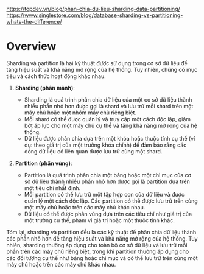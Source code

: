 
https://topdev.vn/blog/phan-chia-du-lieu-sharding-data-partitioning/
https://www.singlestore.com/blog/database-sharding-vs-partitioning-whats-the-difference/
# Overview
Sharding và partition là hai kỹ thuật được sử dụng trong cơ sở dữ liệu để tăng hiệu suất và khả năng mở rộng của hệ thống. Tuy nhiên, chúng có mục tiêu và cách thức hoạt động khác nhau.

1. **Sharding (phân mảnh)**:
    
    - Sharding là quá trình phân chia dữ liệu của một cơ sở dữ liệu thành nhiều phần nhỏ hơn được gọi là shard và lưu trữ mỗi shard trên một máy chủ hoặc một nhóm máy chủ riêng biệt.
    - Mỗi shard có thể được quản lý và truy cập một cách độc lập, giảm bớt áp lực cho một máy chủ cụ thể và tăng khả năng mở rộng của hệ thống.
    - Dữ liệu được phân chia dựa trên một khóa hoặc thuộc tính cụ thể (ví dụ: theo giá trị của một trường khóa chính) để đảm bảo rằng các dòng dữ liệu có liên quan được lưu trữ cùng một shard.
2. **Partition (phân vùng)**:
    
    - Partition là quá trình phân chia một bảng hoặc một chỉ mục của cơ sở dữ liệu thành nhiều phần nhỏ hơn được gọi là partition dựa trên một tiêu chí nhất định.
    - Mỗi partition có thể lưu trữ một tập hợp con của dữ liệu và được quản lý một cách độc lập. Các partition có thể được lưu trữ trên cùng một máy chủ hoặc trên các máy chủ khác nhau.
    - Dữ liệu có thể được phân vùng dựa trên các tiêu chí như giá trị của một trường cụ thể, phạm vi giá trị hoặc một thuộc tính khác.

Tóm lại, sharding và partition đều là các kỹ thuật để phân chia dữ liệu thành các phần nhỏ hơn để tăng hiệu suất và khả năng mở rộng của hệ thống. Tuy nhiên, sharding thường áp dụng cho toàn bộ cơ sở dữ liệu và lưu trữ mỗi phần trên các máy chủ riêng biệt, trong khi partition thường áp dụng cho các đối tượng cụ thể như bảng hoặc chỉ mục và có thể lưu trữ trên cùng một máy chủ hoặc trên các máy chủ khác nhau.
